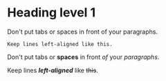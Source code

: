 # Heading level 1
Don't put tabs or spaces in front of your paragraphs.

``Keep lines left-aligned like this.``

Don't put tabs or **spaces** in front *of* your *paragraphs*.

Keep lines ***left-aligned*** like ~~this~~.
